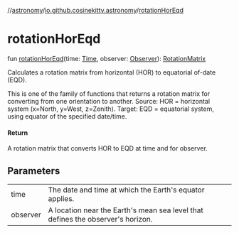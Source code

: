 //[astronomy](../../index.md)/[io.github.cosinekitty.astronomy](index.md)/[rotationHorEqd](rotation-hor-eqd.md)

# rotationHorEqd

fun [rotationHorEqd](rotation-hor-eqd.md)(time: [Time](-time/index.md), observer: [Observer](-observer/index.md)): [RotationMatrix](-rotation-matrix/index.md)

Calculates a rotation matrix from horizontal (HOR) to equatorial of-date (EQD).

This is one of the family of functions that returns a rotation matrix for converting from one orientation to another. Source: HOR = horizontal system (x=North, y=West, z=Zenith). Target: EQD = equatorial system, using equator of the specified date/time.

#### Return

A rotation matrix that converts HOR to EQD at time and for observer.

## Parameters

| | |
|---|---|
| time | The date and time at which the Earth's equator applies. |
| observer | A location near the Earth's mean sea level that defines the observer's horizon. |

